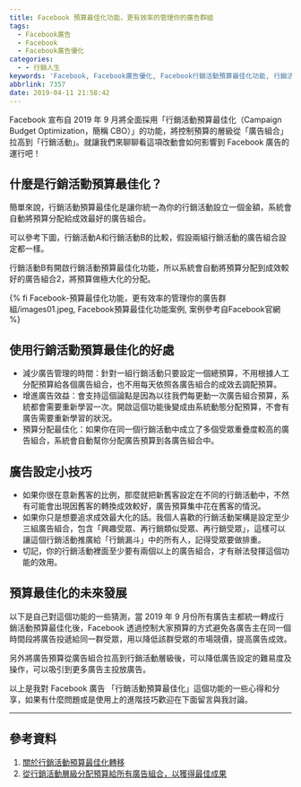 ```yaml
---
title: Facebook 預算最佳化功能，更有效率的管理你的廣告群組
tags:
  - Facebook廣告
  - Facebook
  - Facebook廣告優化
categories:
  - - 行銷人生
keywords: 'Facebook, Facebook廣告優化, Facebook行銷活動預算最佳化功能, 行銷活動預算最佳化, 預算最佳化'
abbrlink: 7357
date: 2019-04-11 21:58:42
---
```


Facebook 宣布自 2019 年 9 月將全面採用「行銷活動預算最佳化（Campaign Budget Optimization，簡稱 CBO）」的功能，將控制預算的層級從「廣告組合」拉高到「行銷活動」。就讓我們來聊聊看這項改動會如何影響到 Facebook 廣告的運行吧！

## 什麼是行銷活動預算最佳化？
簡單來說，行銷活動預算最佳化是讓你統一為你的行銷活動設立一個金額，系統會自動將預算分配給成效最好的廣告組合。

可以參考下圖，行銷活動A和行銷活動B的比較，假設兩組行銷活動的廣告組合設定都一樣。

<!--more-->

行銷活動B有開啟行銷活動預算最佳化功能，所以系統會自動將預算分配到成效較好的廣告組合2，將預算做極大化的分配。

{% fi Facebook-預算最佳化功能，更有效率的管理你的廣告群組/images01.jpeg, Facebook預算最佳化功能案例, 案例參考自Facebook官網 %}

## 使用行銷活動預算最佳化的好處
* 減少廣告管理的時間：針對一組行銷活動只要設定一個總預算，不用根據人工分配預算給各個廣告組合，也不用每天依照各廣告組合的成效去調配預算。
* 增進廣告效益：會支持這個論點是因為以往我們每更動一次廣告組合預算，系統都會需要重新學習一次。開啟這個功能後變成由系統動態分配預算，不會有廣告需要重新學習的狀況。
* 預算分配最佳化：如果你在同一個行銷活動中成立了多個受眾重疊度較高的廣告組合，系統會自動幫你分配廣告預算到各廣告組合中。

## 廣告設定小技巧
* 如果你很在意新舊客的比例，那麼就把新舊客設定在不同的行銷活動中，不然有可能會出現因舊客的轉換成效較好，廣告預算集中花在舊客的情況。
* 如果你只是想要追求成效最大化的話。我個人喜歡的行銷活動架構是設定至少三組廣告組合，包含「興趣受眾、再行銷類似受眾、再行銷受眾」，這樣可以讓這個行銷活動推廣給「行銷漏斗」中的所有人，記得受眾要做排重。
* 切記，你的行銷活動裡面至少要有兩個以上的廣告組合，才有辦法發揮這個功能的效用。

## 預算最佳化的未來發展
以下是自己對這個功能的一些猜測，當 2019 年 9 月份所有廣告主都統一轉成行銷活動預算最佳化後，Facebook 透過控制大家預算的方式避免各廣告主在同一個時間段將廣告投遞給同一群受眾，用以降低該群受眾的市場競價，提高廣告成效。

另外將廣告預算從廣告組合拉高到行銷活動層級後，可以降低廣告設定的難易度及操作，可以吸引到更多廣告主投放廣告。

以上是我對 Facebook 廣告 「行銷活動預算最佳化」這個功能的一些心得和分享，如果有什麼問題或是使用上的進階技巧歡迎在下面留言與我討論。

---

## 參考資料
1. [關於行銷活動預算最佳化轉移](https://business.facebook.com/business/help/773289396357218?fbclid=IwAR2E-jB0ejwy0MBLIUYwn4mGiDjfuZ7cEBwQFK49aJked3YHL5dttYu0Y3w)
2. [從行銷活動層級分配預算給所有廣告組合，以獲得最佳成果](https://www.facebook.com/business/m/one-sheeters/campaign-budget-optimization)
